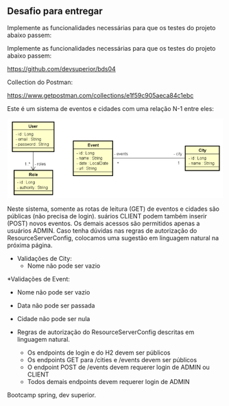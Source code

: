 ## Desafio para entregar
Implemente as funcionalidades necessárias para que os testes do projeto abaixo passem:

Implemente as funcionalidades necessárias para que os testes do projeto abaixo passem:

https://github.com/devsuperior/bds04

Collection do Postman:

https://www.getpostman.com/collections/e1f59c905aeca84c1ebc

Este é um sistema de eventos e cidades com uma relação N-1 entre eles:


![uml](https://github.com/Dev-HideyukiTakahashi/-devsuperior-security-desafio/blob/main/Screenshot%20from%202022-11-23%2012-37-20.png)


Neste sistema, somente as rotas de leitura (GET) de eventos e cidades são públicas (não precisa de login). 
suários CLIENT podem também inserir (POST) novos eventos. Os demais acessos são permitidos apenas a usuários ADMIN.
Caso tenha dúvidas nas regras de autorização do ResourceServerConfig, colocamos uma sugestão em linguagem natural na próxima página.

* Validações de City:
  * Nome não pode ser vazio

*Validações de Event:
  * Nome não pode ser vazio
  * Data não pode ser passada
  * Cidade não pode ser nula

* Regras de autorização do ResourceServerConfig descritas em linguagem natural.
  * Os endpoints de login e do H2 devem ser públicos
  * Os endpoints GET para /cities e /events devem ser públicos
  * O endpoint POST de /events devem requerer login de ADMIN ou CLIENT
  * Todos demais endpoints devem requerer login de ADMIN






Bootcamp spring, dev superior.
